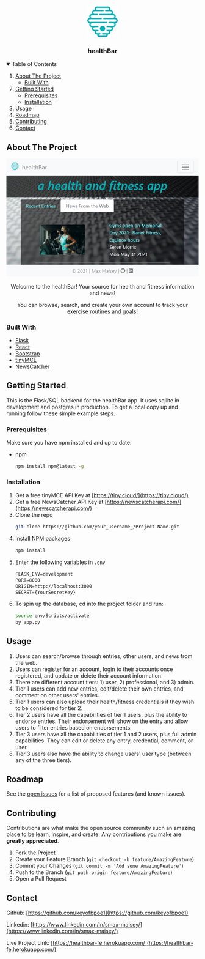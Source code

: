 <!-- PROJECT LOGO -->
<br />
<p align="center">
  <a href="https://healthbar-fe.herokuapp.com/">
    <img src="images/hb-favicon.png" alt="Logo" width="80" height="80">
  </a>

  <h3 align="center">healthBar</h3>



<!-- TABLE OF CONTENTS -->
<details open="open">
  <summary>Table of Contents</summary>
  <ol>
    <li>
      <a href="#about-the-project">About The Project</a>
      <ul>
        <li><a href="#built-with">Built With</a></li>
      </ul>
    </li>
    <li>
      <a href="#getting-started">Getting Started</a>
      <ul>
        <li><a href="#prerequisites">Prerequisites</a></li>
        <li><a href="#installation">Installation</a></li>
      </ul>
    </li>
    <li><a href="#usage">Usage</a></li>
    <li><a href="#roadmap">Roadmap</a></li>
    <li><a href="#contributing">Contributing</a></li>
    <li><a href="#contact">Contact</a></li>
  </ol>
</details>



<!-- ABOUT THE PROJECT -->
## About The Project

<p align="center">
  <a href="https://healthbar-fe.herokuapp.com/">
    <img src="images/screenshot.png" alt="Screenshot">
  </a>
</p>

<p align="center">
Welcome to the healthBar! Your source for health and fitness information and news!
</p>

<p align="center">
You can browse, search, and create your own account to track your exercise routines and goals!
</p>

### Built With

* [Flask](https://flask.palletsprojects.com/en/2.0.x/)
* [React](https://reactjs.org/)
* [Bootstrap](https://getbootstrap.com)
* [tinyMCE](https://tiny.cloud)
* [NewsCatcher](https://newscatcherapi.com/)



<!-- GETTING STARTED -->
## Getting Started

This is the Flask/SQL backend for the healthBar app.
It uses sqllite in development and postgres in production.
To get a local copy up and running follow these simple example steps.

### Prerequisites

Make sure you have npm installed and up to date:
* npm
  ```sh
  npm install npm@latest -g
  ```

### Installation

1. Get a free tinyMCE API Key at [https://tiny.cloud/](https://tiny.cloud/)
2. Get a free NewsCatcher API Key at [https://newscatcherapi.com/](https://newscatcherapi.com/)
3. Clone the repo
   ```sh
   git clone https://github.com/your_username_/Project-Name.git
   ```
4. Install NPM packages
   ```sh
   npm install
   ```
5. Enter the following variables in `.env`
   ```JS
   FLASK_ENV=development
   PORT=8000
   ORIGIN=http://localhost:3000
   SECRET={YourSecretKey}
   ```
6. To spin up the database, cd into the project folder and run:
   ```sh
   source env/Scripts/activate
   py app.py
   ```



<!-- USAGE EXAMPLES -->
## Usage

1. Users can search/browse through entries, other users, and news from the web.
2. Users can register for an account, login to their accounts once registered, and update or delete their account information.
3. There are different account tiers: 1) user, 2) professional, and 3) admin.
4. Tier 1 users can add new entries, edit/delete their own entries, and comment on other users' entries.
5. Tier 1 users can also upload their health/fitness credentials if they wish to be considered for tier 2.
6. Tier 2 users have all the capabilities of tier 1 users, plus the ability to endorse entries. Their endorsement will show on the entry and allow users to filter entries based on endorsements.
7. Tier 3 users have all the capabilities of tier 1 and 2 users, plus full admin capabilities. They can edit or delete any entry, credential, comment, or user.
8. Tier 3 users also have the ability to change users' user type (between any of the three tiers).



<!-- ROADMAP -->
## Roadmap

See the [open issues](https://github.com/keyofbpoe1/healthbar-be/issues) for a list of proposed features (and known issues).



<!-- CONTRIBUTING -->
## Contributing

Contributions are what make the open source community such an amazing place to be learn, inspire, and create. Any contributions you make are **greatly appreciated**.

1. Fork the Project
2. Create your Feature Branch (`git checkout -b feature/AmazingFeature`)
3. Commit your Changes (`git commit -m 'Add some AmazingFeature'`)
4. Push to the Branch (`git push origin feature/AmazingFeature`)
5. Open a Pull Request




<!-- CONTACT -->
## Contact

Github: [https://github.com/keyofbpoe1](https://github.com/keyofbpoe1)

Linkedin: [https://www.linkedin.com/in/smax-maisey/](https://www.linkedin.com/in/smax-maisey/)

Live Project Link: [https://healthbar-fe.herokuapp.com/](https://healthbar-fe.herokuapp.com/)



<!-- MARKDOWN LINKS & IMAGES -->
<!-- https://www.markdownguide.org/basic-syntax/#reference-style-links -->
[product-logo]: images/hb-favicon.png
[product-screenshot]: images/screenshot.png
